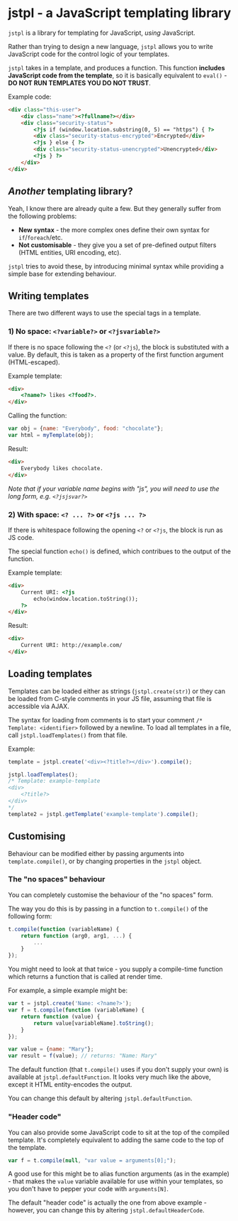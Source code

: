 # jstpl - a JavaScript templating library

`jstpl` is a library for templating for JavaScript, *using* JavaScript.

Rather than trying to design a new language, `jstpl` allows you to write JavaScript code for the control logic of your templates.

`jstpl` takes in a template, and produces a function.  This function **includes JavaScript code from the template**, so it is basically equivalent to `eval()` - **DO NOT RUN TEMPLATES YOU DO NOT TRUST**.

Example code:
```html
<div class="this-user">
    <div class="name"><?fullname?></div>
    <div class="security-status">
        <?js if (window.location.substring(0, 5) == "https") { ?>
        <div class="security-status-encrypted">Encrypted</div>
        <?js } else { ?>
        <div class="security-status-unencrypted">Unencrypted</div>
        <?js } ?>
    </div>
</div>
```

## *Another* templating library?

Yeah, I know there are already quite a few.  But they generally suffer from the following problems:

* **New syntax** - the more complex ones define their own syntax for `if`/`foreach`/etc.
* **Not customisable** - they give you a set of pre-defined output filters (HTML entities, URI encoding, etc).

`jstpl` tries to avoid these, by introducing minimal syntax while providing a simple base for extending behaviour.

## Writing templates

There are two different ways to use the special tags in a template.

### 1) No space: `<?variable?>` or `<?jsvariable?>`

If there is no space following the `<?` (or `<?js`), the block is substituted with a value.  By default, this is taken as a property of the first function argument (HTML-escaped).

Example template:
```html
<div>
    <?name?> likes <?food?>.
</div>
```

Calling the function:
```javascript
var obj = {name: "Everybody", food: "chocolate"};
var html = myTemplate(obj);
```

Result:
```html
<div>
    Everybody likes chocolate.
</div>
```

*Note that if your variable name begins with "js", you will need to use the long form, e.g. `<?jsjsvar?>`*

### 2) With space: `<? ... ?>` or `<?js ... ?>`

If there is whitespace following the opening `<?` or `<?js`, the block is run as JS code.

The special function `echo()` is defined, which contribues to the output of the function.

Example template:
```html
<div>
    Current URI: <?js
        echo(window.location.toString());
    ?>
</div>
```

Result:
```html
<div>
    Current URI: http://example.com/
</div>
```

## Loading templates

Templates can be loaded either as strings (`jstpl.create(str)`) or they can be loaded from C-style comments in your JS file, assuming that file is accessible via AJAX.

The syntax for loading from comments is to start your comment `/* Template: <identifier>` followed by a newline.  To load all templates in a file, call `jstpl.loadTemplates()` from that file.

Example:
```javascript
template = jstpl.create('<div><?title?></div>').compile();

jstpl.loadTemplates();
/* Template: example-template
<div>
    <?title?>
</div>
*/
template2 = jstpl.getTemplate('example-template').compile();
```

## Customising

Behaviour can be modified either by passing arguments into `template.compile()`, or by changing properties in the `jstpl` object.

### The "no spaces" behaviour

You can completely customise the behaviour of the "no spaces" form.

The way you do this is by passing in a function to `t.compile()` of the following form:
```javascript
t.compile(function (variableName) {
    return function (arg0, arg1, ...) {
        ...
    }
});
```

You might need to look at that twice - you supply a compile-time function which returns a function that is called at render time.

For example, a simple example might be:
```javascript
var t = jstpl.create('Name: <?name?>');
var f = t.compile(function (variableName) {
    return function (value) {
        return value[variableName].toString();
    }
});

var value = {name: "Mary"};
var result = f(value); // returns: "Name: Mary"
```

The default function (that `t.compile()` uses if you don't supply your own) is available at `jstpl.defaultFunction`.  It looks very much like the above, except it HTML entity-encodes the output.

You can change this default by altering `jstpl.defaultFunction`.

### "Header code"

You can also provide some JavaScript code to sit at the top of the compiled template.  It's completely equivalent to adding the same code to the top of the template.

```javascript
var f = t.compile(null, "var value = arguments[0];");
```

A good use for this might be to alias function arguments (as in the example) - that makes the `value` variable available for use within your templates, so you don't have to pepper your code with `arguments[N]`.

The default "header code" is actually the one from above example - however, you can change this by altering `jstpl.defaultHeaderCode`.